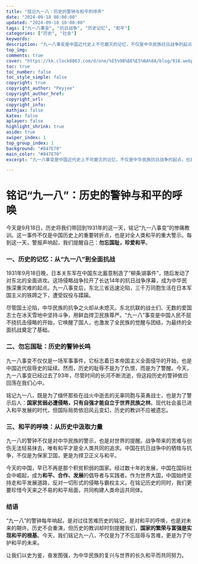```yaml
---
title: "铭记九一八：历史的警钟与和平的呼声"
date: "2024-09-18 08:00:00"
updated: "2024-09-18 10:00:00"
tags: ["九一八事变", "抗日战争", "历史记忆", "和平"]
categories: ["历史", "社会"]
keywords: 
description: "九一八事变是中国近代史上不可磨灭的记忆，不仅是中华民族抗日战争的起点，也是对世界和平的深切呼唤。通过反思历史、铭记国耻，我们共同努力为未来的和平奋斗。"
top_img: 
comments: true
cover: "https://kk.clock8863.com/d/one/%E5%9B%BE%E5%BA%8A/blog/918.webp"
toc: true
toc_number: false
toc_style_simple: false
copyright: true
copyright_author: "Peyjee"
copyright_author_href: 
copyright_url: 
copyright_info: 
mathjax: false
katex: false
aplayer: false
highlight_shrink: true
aside: true
swiper_index: 1
top_group_index: 1
background: "#847E70"
main_color: "#847E70"
excerpt: "九一八事变是中国近代史上不可磨灭的记忆，不仅是中华民族抗日战争的起点，也是对世界和平的深切呼唤。通过反思历史、铭记国耻，我们共同努力为未来的和平奋斗。"

---
```


# **铭记“九一八”：历史的警钟与和平的呼唤**

今天是9月18日，历史将我们带回到1931年的这一天，铭记“九一八事变”的惨痛教训。这一事件不仅是中国历史上的重要转折点，也是对全人类和平的重大警示。每到这一天，警报声响起，我们提醒自己：**勿忘国耻，珍爱和平**。

### 一、历史的记忆：从“九一八”到全面抗战

1931年9月18日晚，日本关东军在中国东北蓄意制造了“柳条湖事件”，随后发动了对东北的全面进攻。这场侵略战争拉开了长达14年的抗日战争序幕，成为中华民族深重灾难的起点。九一八事变后，东北三省迅速沦陷，三千万同胞生活在日本军国主义的铁蹄之下，遭受奴役与蹂躏。

尽管国土沦陷，中华民族的抗争之火却从未熄灭。东北抗联的战士们、无数的爱国志士在冰天雪地中坚持斗争，用鲜血捍卫民族尊严。“九一八”事变是中国人民不屈不挠抗击侵略的开始，它唤醒了国人，也激发了全民族的觉醒与团结，为最终的全面抗战奠定了基础。

### 二、勿忘国耻：历史的警钟长鸣

九一八事变不仅仅是一场军事事件，它标志着日本帝国主义全面侵华的开始，也是中国近代屈辱史的延续。然而，历史的耻辱不是为了仇恨，而是为了警醒。今天，九一八事变已经过去了93年，尽管时间的长河不断流逝，但这段历史的警钟依旧回荡在我们心中。

铭记九一八，既是为了缅怀那些在战火中逝去的无辜同胞与英勇战士，也是为了警示后人：**国家贫弱必遭侵略，只有自强才能自立于世界民族之林**。现代社会虽已进入和平发展的时代，但国际局势依旧风云变幻，历史的教训不应被遗忘。

### 三、和平的呼唤：从历史中汲取力量

九一八的警钟不仅是对中华民族的警示，也是对世界的提醒。战争带来的苦难与创伤无法轻易抹去，唯有和平才是全人类共同的追求。中国在抗日战争中的牺牲与抗争，不仅是为保家卫国，更是为捍卫正义与和平。

今天的中国，早已不再是那个积贫积弱的国家。经过数十年的发展，中国在国际社会中崛起，成为**和平、合作、发展**的倡导者与实践者。作为世界大国，中国始终坚持走和平发展道路，反对一切形式的侵略与霸权主义。在铭记历史的同时，我们更要珍惜今天来之不易的和平局面，共同构建人类命运共同体。

### 结语

“九一八”的警钟每年响起，是对过往苦难历史的铭记，是对和平的呼唤，也是对未来的期许。历史不会重演，但历史的教训却时刻提醒我们，**国家的繁荣与富强是实现和平的根基**。今天，我们铭记九一八，不仅是为了不忘屈辱与苦难，更是为了守护和平的未来。

让我们以史为鉴，奋发图强，为中华民族的复兴与世界的长久和平而共同努力。
